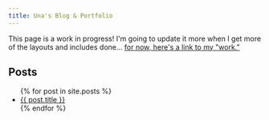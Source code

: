 ```yaml
---
title: Una's Blog & Portfolio
---
```


This page is a work in progress! I'm going to update it more when I get more of
the layouts and includes done... [for now, here's a link to my "work."](/works)

## Posts

<ul>
  {% for post in site.posts %}
    <li>
      <a href="{{ post.url }}">{{ post.title }}</a>
    </li>
  {% endfor %}
</ul>
